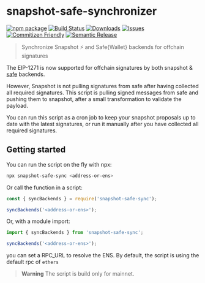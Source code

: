 # snapshot-safe-synchronizer

[![npm package][npm-img]][npm-url]
[![Build Status][build-img]][build-url]
[![Downloads][downloads-img]][downloads-url]
[![Issues][issues-img]][issues-url]
[![Commitizen Friendly][commitizen-img]][commitizen-url]
[![Semantic Release][semantic-release-img]][semantic-release-url]

> Synchronize Snapshot ⚡ and Safe{Wallet} backends for offchain signatures

The EIP-1271 is now supported for offchain signatures by both snapshot & [safe](https://help.safe.global/en/articles/40783-what-are-signed-messages) backends.

However, Snapshot is not pulling signatures from safe after having collected all required signatures. 
This script is pulling signed messages from safe and pushing them to snapshot, after a small transformation to validate the payload.

You can run this script as a cron job to keep your snapshot proposals up to date with the latest signatures, or run it manually after
you have collected all required signatures.

## Getting started

You can run the script on the fly with npx:

```bash
npx snapshot-safe-sync <address-or-ens>
```

Or call the function in a script:

```js
const { syncBackends } = require('snapshot-safe-sync');

syncBackends('<address-or-ens>');
```
Or, with a module import:

```js
import { syncBackends } from 'snapshot-safe-sync';

syncBackends('<address-or-ens>');
```

you can set a RPC_URL to resolve the ENS. By default, the script is using the default rpc of `ethers`

> **Warning**
> The script is build only for mainnet.

[build-img]: https://github.com/morpho-labs/snapshot-safe-sync/actions/workflows/release.yml/badge.svg
[build-url]: https://github.com/morpho-labs/snapshot-safe-sync/actions/workflows/release.yml
[downloads-img]: https://img.shields.io/npm/dt/snapshot-safe-sync
[downloads-url]: https://www.npmtrends.com/snapshot-safe-sync
[npm-img]: https://img.shields.io/npm/v/snapshot-safe-sync
[npm-url]: https://www.npmjs.com/package/snapshot-safe-sync
[issues-img]: https://img.shields.io/github/issues/morpho-labs/snapshot-safe-sync
[issues-url]: https://github.com/morpho-labs/snapshot-safe-sync/issues
[codecov-img]: https://codecov.io/gh/morpho-labs/snapshot-safe-sync/branch/main/graph/badge.svg
[codecov-url]: https://codecov.io/gh/morpho-labs/snapshot-safe-sync
[semantic-release-img]: https://img.shields.io/badge/%20%20%F0%9F%93%A6%F0%9F%9A%80-semantic--release-e10079.svg
[semantic-release-url]: https://github.com/semantic-release/semantic-release
[commitizen-img]: https://img.shields.io/badge/commitizen-friendly-brightgreen.svg
[commitizen-url]: http://commitizen.github.io/cz-cli/
